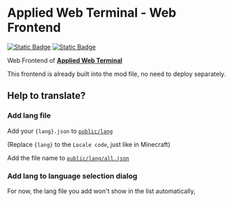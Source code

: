 # Applied Web Terminal - Web Frontend

[![Static Badge](https://img.shields.io/badge/Vue.js-%234FC08D?logo=Vue.js&logoColor=white)](https://vuejs.org/)
[![Static Badge](https://img.shields.io/badge/Element_Plus-%23409EFF)](https://element-plus.org/)

Web Frontend of [**Applied Web Terminal**](https://github.com/ZhuRuoLing/AppliedWebTerminal)

This frontend is already built into the mod file, no need to deploy separately.

## Help to translate?

### Add lang file
Add your `{lang}.json` to [`public/lang`](/public/lang)

(Replace `{lang}` to the `Locale code`, just like in Minecraft)

Add the file name to [`public/lang/all.json`](/public/lang/all.json)

### Add lang to language selection dialog
For now, the lang file you add won't show in the list automatically,
